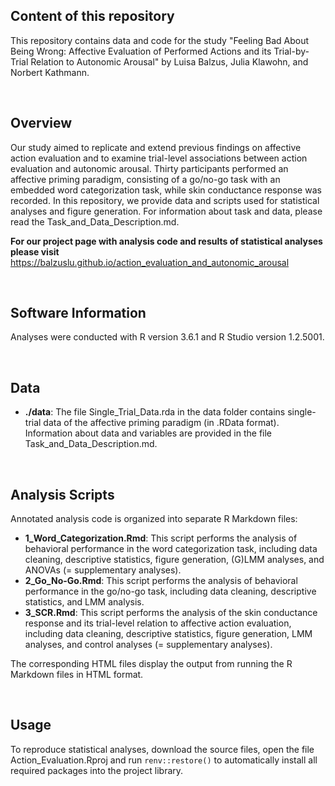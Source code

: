 ## Content of this repository

This repository contains data and code for the study "Feeling Bad About Being Wrong: Affective Evaluation of Performed Actions and its Trial-by-Trial Relation to Autonomic Arousal" by Luisa Balzus, Julia Klawohn, and Norbert Kathmann.  

&nbsp;
  
## Overview

Our study aimed to replicate and extend previous findings on affective action evaluation and to examine trial-level associations between action evaluation and autonomic arousal. 
Thirty participants performed an affective priming paradigm, consisting of a go/no-go task with an embedded word categorization task, while skin conductance response was recorded.
In this repository, we provide data and scripts used for statistical analyses and figure generation. For information about task and data, please read the Task_and_Data_Description.md.  

**For our project page with analysis code and results of statistical analyses please visit**
<https://balzuslu.github.io/action_evaluation_and_autonomic_arousal>  

&nbsp;

## Software Information

Analyses were conducted with R version 3.6.1 and R Studio version 1.2.5001.  

&nbsp;

## Data

- **./data**: The file Single_Trial_Data.rda in the data folder contains single-trial data of the affective priming paradigm (in .RData format). Information about data and variables are provided in the file Task_and_Data_Description.md.  

&nbsp;

## Analysis Scripts

Annotated analysis code is organized into separate R Markdown files:  

- **1_Word_Categorization.Rmd**: This script performs the analysis of behavioral performance in the word categorization task, including data cleaning, descriptive statistics, figure generation, (G)LMM analyses, and ANOVAs (= supplementary analyses).
- **2_Go_No-Go.Rmd**: This script performs the analysis of behavioral performance in the go/no-go task, including data cleaning, descriptive statistics, and LMM analysis.
- **3_SCR.Rmd**: This script performs the analysis of the skin conductance response and its trial-level relation to affective action evaluation, including data cleaning, descriptive statistics, figure generation, LMM analyses, and control analyses (= supplementary analyses).  

The corresponding HTML files display the output from running the R Markdown files in HTML format.  

&nbsp;

## Usage

To reproduce statistical analyses, download the source files, open the file Action_Evaluation.Rproj and run `renv::restore()` to automatically install all required packages into the project library.




